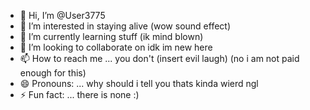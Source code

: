 - 👋 Hi, I’m @User3775
- 👀 I’m interested in staying alive (wow sound effect)
- 🌱 I’m currently learning stuff (ik mind blown)
- 💞️ I’m looking to collaborate on idk im new here
- 📫 How to reach me ... you don't (insert evil laugh)  (no i am not paid enough for this)
- 😄 Pronouns: ... why should i tell you thats kinda wierd ngl
- ⚡ Fun fact: ... there is none :)

<!---
User3775/User3775 is a ✨ special ✨ repository because its `README.md` (this file) appears on your GitHub profile.
You can click the Preview link to take a look at your changes.
--->
